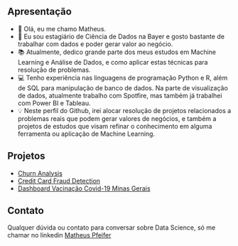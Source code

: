 
## Apresentação
- 👋 Olá, eu me chamo Matheus.
- 👀 Eu sou estagiário de Ciência de Dados na Bayer e gosto bastante de trabalhar com dados e poder gerar valor ao negócio.
- 📚 Atualmente, dedico grande parte dos meus estudos em Machine Learning e Análise de Dados, e como aplicar estas técnicas para resolução de problemas.
- 💻 Tenho experiência nas linguagens de programação Python e R, além de SQL para manipulação de banco de dados. Na parte de visualização de dados, atualmente trabalho com Spotfire, mas também já trabalhei com Power BI e Tableau.
- 💡 Neste perfil do Github, irei alocar resolução de projetos relacionados a problemas reais que podem gerar valores de negócios, e também a projetos de estudos que visam refinar o conhecimento em alguma ferramenta ou aplicação de Machine Learning.

## Projetos
- [Churn Analysis](https://github.com/MatheusPfeifer/Churn-Analysis)
- [Credit Card Fraud Detection](https://github.com/MatheusPfeifer/Credit-Card-Fraud-Detection)
- [Dashboard Vacinação Covid-19 Minas Gerais](https://github.com/MatheusPfeifer/Analise-Vacinacao-Covid-19-Minas-Gerais)
## Contato
Qualquer dúvida ou contato para conversar sobre Data Science, só me chamar no linkedin [Matheus Pfeifer](https://www.linkedin.com/in/matheuspfeifer/)

<!---
MatheusPfeifer/MatheusPfeifer is a ✨ special ✨ repository because its `README.md` (this file) appears on your GitHub profile.
You can click the Preview link to take a look at your changes.
--->
